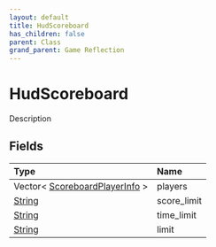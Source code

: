 ```yaml
---
layout: default
title: HudScoreboard
has_children: false
parent: Class
grand_parent: Game Reflection
---
```

# HudScoreboard
Description 

## Fields
| Type | Name |
|:-------------|:--------------|
| Vector< [ScoreboardPlayerInfo](/game-reflection/classes/scoreboard_player_info.md) > | players |
| [String](/game-reflection/components/string.md) | score_limit |
| [String](/game-reflection/components/string.md) | time_limit |
| [String](/game-reflection/components/string.md) | limit |
